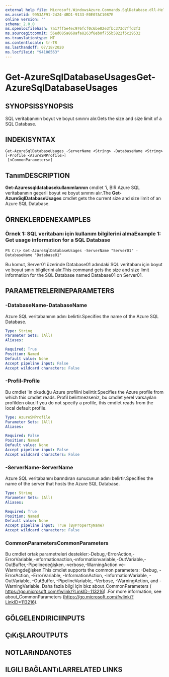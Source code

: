 ```yaml
---
external help file: Microsoft.WindowsAzure.Commands.SqlDatabase.dll-Help.xml
ms.assetid: 9953AF91-2424-4BD1-9133-E0E07AC1087E
online version: ''
schema: 2.0.0
ms.openlocfilehash: 7a17ff5e4ec976fcf0c6be02e3fbc373d7ffd2f3
ms.sourcegitcommit: 56ed085a868afa8263f8eb0f755b5822f5c29532
ms.translationtype: MT
ms.contentlocale: tr-TR
ms.lasthandoff: 07/18/2020
ms.locfileid: "94106563"
---
```

# <span data-ttu-id="bfe6f-101">Get-AzureSqlDatabaseUsages</span><span class="sxs-lookup"><span data-stu-id="bfe6f-101">Get-AzureSqlDatabaseUsages</span></span>

## <span data-ttu-id="bfe6f-102">SYNOPSIS</span><span class="sxs-lookup"><span data-stu-id="bfe6f-102">SYNOPSIS</span></span>
<span data-ttu-id="bfe6f-103">SQL veritabanının boyut ve boyut sınırını alır.</span><span class="sxs-lookup"><span data-stu-id="bfe6f-103">Gets the size and size limit of a SQL Database.</span></span>

## <span data-ttu-id="bfe6f-104">INDEKI</span><span class="sxs-lookup"><span data-stu-id="bfe6f-104">SYNTAX</span></span>

```
Get-AzureSqlDatabaseUsages -ServerName <String> -DatabaseName <String> [-Profile <AzureSMProfile>]
 [<CommonParameters>]
```

## <span data-ttu-id="bfe6f-105">Tanım</span><span class="sxs-lookup"><span data-stu-id="bfe6f-105">DESCRIPTION</span></span>
<span data-ttu-id="bfe6f-106">**Get-Azuressqldatabasekullanımlarının** cmdlet 'i, BIR Azure SQL veritabanının geçerli boyut ve boyut sınırını alır.</span><span class="sxs-lookup"><span data-stu-id="bfe6f-106">The **Get-AzureSqlDatabaseUsages** cmdlet gets the current size and size limit of an Azure SQL Database.</span></span>

## <span data-ttu-id="bfe6f-107">ÖRNEKLERDEN</span><span class="sxs-lookup"><span data-stu-id="bfe6f-107">EXAMPLES</span></span>

### <span data-ttu-id="bfe6f-108">Örnek 1: SQL veritabanı için kullanım bilgilerini alma</span><span class="sxs-lookup"><span data-stu-id="bfe6f-108">Example 1: Get usage information for a SQL Database</span></span>
```
PS C:\> Get-AzureSqlDatabaseUsages -ServerName "Server01" -DatabaseName "Database01"
```

<span data-ttu-id="bfe6f-109">Bu komut, Server01 üzerinde Database01 adındaki SQL veritabanı için boyut ve boyut sınırı bilgilerini alır.</span><span class="sxs-lookup"><span data-stu-id="bfe6f-109">This command gets the size and size limit information for the SQL Database named Database01 on Server01.</span></span>

## <span data-ttu-id="bfe6f-110">PARAMETRELERINE</span><span class="sxs-lookup"><span data-stu-id="bfe6f-110">PARAMETERS</span></span>

### <span data-ttu-id="bfe6f-111">-DatabaseName</span><span class="sxs-lookup"><span data-stu-id="bfe6f-111">-DatabaseName</span></span>
<span data-ttu-id="bfe6f-112">Azure SQL veritabanının adını belirtir.</span><span class="sxs-lookup"><span data-stu-id="bfe6f-112">Specifies the name of the Azure SQL Database.</span></span>

```yaml
Type: String
Parameter Sets: (All)
Aliases: 

Required: True
Position: Named
Default value: None
Accept pipeline input: False
Accept wildcard characters: False
```

### <span data-ttu-id="bfe6f-113">-Profil</span><span class="sxs-lookup"><span data-stu-id="bfe6f-113">-Profile</span></span>
<span data-ttu-id="bfe6f-114">Bu cmdlet 'in okuduğu Azure profilini belirtir.</span><span class="sxs-lookup"><span data-stu-id="bfe6f-114">Specifies the Azure profile from which this cmdlet reads.</span></span>
<span data-ttu-id="bfe6f-115">Profil belirtmezseniz, bu cmdlet yerel varsayılan profilden okur.</span><span class="sxs-lookup"><span data-stu-id="bfe6f-115">If you do not specify a profile, this cmdlet reads from the local default profile.</span></span>

```yaml
Type: AzureSMProfile
Parameter Sets: (All)
Aliases: 

Required: False
Position: Named
Default value: None
Accept pipeline input: False
Accept wildcard characters: False
```

### <span data-ttu-id="bfe6f-116">-ServerName</span><span class="sxs-lookup"><span data-stu-id="bfe6f-116">-ServerName</span></span>
<span data-ttu-id="bfe6f-117">Azure SQL veritabanını barındıran sunucunun adını belirtir.</span><span class="sxs-lookup"><span data-stu-id="bfe6f-117">Specifies the name of the server that hosts the Azure SQL Database.</span></span>

```yaml
Type: String
Parameter Sets: (All)
Aliases: 

Required: True
Position: Named
Default value: None
Accept pipeline input: True (ByPropertyName)
Accept wildcard characters: False
```

### <span data-ttu-id="bfe6f-118">CommonParameters</span><span class="sxs-lookup"><span data-stu-id="bfe6f-118">CommonParameters</span></span>
<span data-ttu-id="bfe6f-119">Bu cmdlet ortak parametreleri destekler:-Debug,-ErrorAction,-ErrorVariable,-ınformationaction,-ınformationvariable,-OutVariable,-OutBuffer,-Pipelinedeğişken,-verbose,-WarningAction ve-Warningdeğişken.</span><span class="sxs-lookup"><span data-stu-id="bfe6f-119">This cmdlet supports the common parameters: -Debug, -ErrorAction, -ErrorVariable, -InformationAction, -InformationVariable, -OutVariable, -OutBuffer, -PipelineVariable, -Verbose, -WarningAction, and -WarningVariable.</span></span> <span data-ttu-id="bfe6f-120">Daha fazla bilgi için bkz about_CommonParameters ( https://go.microsoft.com/fwlink/?LinkID=113216) .</span><span class="sxs-lookup"><span data-stu-id="bfe6f-120">For more information, see about_CommonParameters (https://go.microsoft.com/fwlink/?LinkID=113216).</span></span>

## <span data-ttu-id="bfe6f-121">GÖLGELENDIRICI</span><span class="sxs-lookup"><span data-stu-id="bfe6f-121">INPUTS</span></span>

## <span data-ttu-id="bfe6f-122">ÇıKıŞLAR</span><span class="sxs-lookup"><span data-stu-id="bfe6f-122">OUTPUTS</span></span>

## <span data-ttu-id="bfe6f-123">NOTLARıNDA</span><span class="sxs-lookup"><span data-stu-id="bfe6f-123">NOTES</span></span>

## <span data-ttu-id="bfe6f-124">ILGILI BAĞLANTıLAR</span><span class="sxs-lookup"><span data-stu-id="bfe6f-124">RELATED LINKS</span></span>

